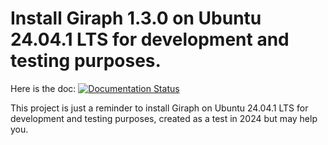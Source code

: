 # Install Giraph 1.3.0 on Ubuntu 24.04.1 LTS for development and testing purposes.

Here is the doc: [![Documentation Status](https://readthedocs.org/projects/giraph-doc/badge/?version=latest)](https://giraph-doc.readthedocs.io/)

This project is just a reminder to install Giraph on Ubuntu 24.04.1 LTS for development and testing purposes, created as a test in 2024 but may help you.

